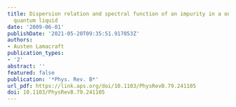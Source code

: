 ```yaml
---
title: Dispersion relation and spectral function of an impurity in a one-dimensional
  quantum liquid
date: '2009-06-01'
publishDate: '2021-05-20T09:35:51.917053Z'
authors:
- Austen Lamacraft
publication_types:
- '2'
abstract: ''
featured: false
publication: '*Phys. Rev. B*'
url_pdf: https://link.aps.org/doi/10.1103/PhysRevB.79.241105
doi: 10.1103/PhysRevB.79.241105
---
```


